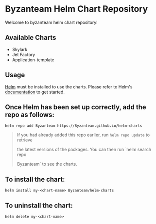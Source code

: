 # Byzanteam Helm Chart Repository

Welcome to byzanteam helm chart repository!

## Available Charts

- Skylark
- Jet Factory
- Application-template

## Usage

[Helm](https://helm.sh) must be installed to use the charts.  Please refer to
Helm's [documentation](https://helm.sh/docs) to get started.

## Once Helm has been set up correctly, add the repo as follows:

`helm repo add Byzanteam https://Byzanteam.github.io/helm-charts`


>If you had already added this repo earlier, run `helm repo update` to retrieve
>
>the latest versions of the packages.  You can then run `helm search repo
>
>Byzanteam` to see the charts.

## To install the <chart-name> chart:

    helm install my-<chart-name> Byzanteam/helm-charts

## To uninstall the chart:

    helm delete my-<chart-name>

